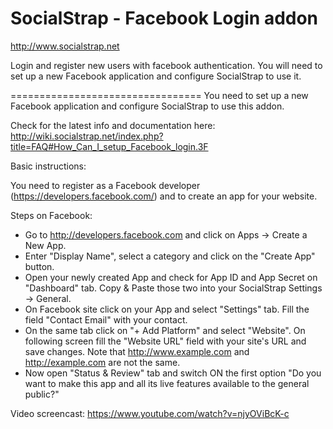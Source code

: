 # SocialStrap - Facebook Login addon

http://www.socialstrap.net

Login and register new users with facebook authentication. You will need to set up a new Facebook application and configure SocialStrap to use it.


=================================
You need to set up a new Facebook application and configure SocialStrap to use this addon.

Check for the latest info and documentation here:
http://wiki.socialstrap.net/index.php?title=FAQ#How_Can_I_setup_Facebook_login.3F



Basic instructions:

You need to register as a Facebook developer (https://developers.facebook.com/) and to create an app for your website.

Steps on Facebook:
- Go to http://developers.facebook.com and click on Apps -> Create a New App.
- Enter "Display Name", select a category and click on the "Create App" button.
- Open your newly created App and check for App ID and App Secret on "Dashboard" tab. Copy & Paste those two into your SocialStrap Settings -> General.
- On Facebook site click on your App and select "Settings" tab. Fill the field "Contact Email" with your contact.
- On the same tab click on "+ Add Platform" and select "Website". On following screen fill the "Website URL" field with your site's URL and save changes. Note that http://www.example.com and http://example.com are not the same.
- Now open "Status & Review" tab and switch ON the first option "Do you want to make this app and all its live features available to the general public?"

Video screencast: https://www.youtube.com/watch?v=njyOViBcK-c
